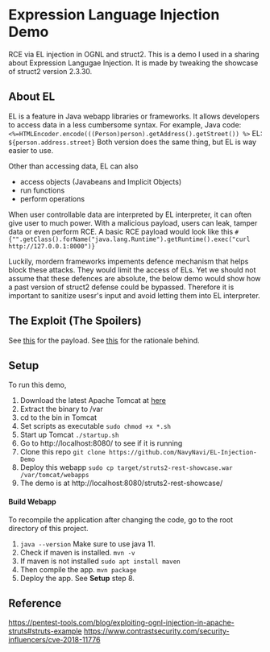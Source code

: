 # Expression Language Injection Demo
RCE via EL injection in OGNL and struct2.
This is a demo I used in a sharing about Expression Langugae Injection. It is made by tweaking the showcase of struct2 version 2.3.30.

## About EL
EL is a feature in Java webapp libraries or frameworks. It allows developers to access data in a less cumbersome syntax. For example,
Java code: ```<%=HTMLEncoder.encode(((Person)person).getAddress().getStreet()) %>```
EL: ```${person.address.street}``` 
Both version does the same thing, but EL is way easier to use.

Other than accessing data, EL can also 
- access objects (Javabeans and Implicit Objects)
- run functions
- perform operations

When user controllable data are interpreted by EL interpreter, it can often give user to much power. With a malicious payload, users can leak, tamper data or even perform RCE. A basic RCE payload would look like this 
```#{"".getClass().forName("java.lang.Runtime").getRuntime().exec("curl http://127.0.0.1:8000")}```

Luckily, mordern frameworks impements defence mechanism that helps block these attacks. They would limit the access of ELs. Yet we should not assume that these defences are absolute, the below demo would show how a past version of struct2 defense could be bypassed. Therefore it is important to sanitize usesr's input and avoid letting them into EL interpreter.

## The Exploit (The Spoilers)
See [this](https://www.contrastsecurity.com/security-influencers/cve-2018-11776) for the payload.
See [this](https://pentest-tools.com/blog/exploiting-ognl-injection-in-apache-struts#8_Understanding_OGNL_injection_payloads) for the rationale behind.

## Setup
To run this demo, 
1. Download the latest Apache Tomcat at [here](https://tomcat.apache.org/download-90.cgi)
2. Extract the binary to /var
3. cd to the bin in Tomcat
4. Set scripts as executable
    ```sudo chmod +x *.sh ```
5. Start up Tomcat
    ```./startup.sh```
6. Go to http://localhost:8080/ to see if it is running
7. Clone this repo
    ```git clone https://github.com/NavyNavi/EL-Injection-Demo```
8. Deploy this webapp
    ```sudo cp target/struts2-rest-showcase.war /var/tomcat/webapps``` 
9. The demo is at http://localhost:8080/struts2-rest-showcase/

#### Build Webapp
To recompile the application after changing the code, go to the root directory of this project.
1. ```java --version```
    Make sure to use java 11.
2. Check if maven is installed.
    ```mvn -v```
3. If maven is not installed
    ```sudo apt install maven```
4. Then compile the app.
    ```mvn package```
5. Deploy the app. See **Setup** step 8.

## Reference
https://pentest-tools.com/blog/exploiting-ognl-injection-in-apache-struts#struts-example
https://www.contrastsecurity.com/security-influencers/cve-2018-11776